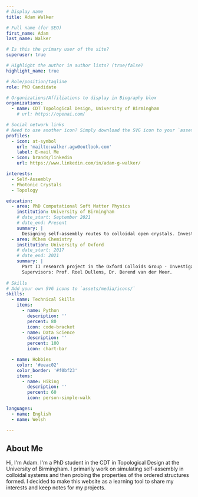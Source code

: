 ```yaml
---
# Display name
title: Adam Walker

# Full name (for SEO)
first_name: Adam
last_name: Walker

# Is this the primary user of the site?
superuser: true

# Highlight the author in author lists? (true/false)
highlight_name: true

# Role/position/tagline
role: PhD Candidate

# Organizations/Affiliations to display in Biography blox
organizations:
  - name: CDT Topological Design, University of Birmingham
    # url: https://openai.com/

# Social network links
# Need to use another icon? Simply download the SVG icon to your `assets/media/icons/` folder.
profiles:
  - icon: at-symbol
    url: 'mailto:walker.agw@outlook.com'
    label: E-mail Me
  - icon: brands/linkedin
    url: https://www.linkedin.com/in/adam-g-walker/

interests:
  - Self-Assembly
  - Photonic Crystals
  - Topology

education:
  - area: PhD Computational Soft Matter Physics
    institution: University of Birmingham
    # date_start: September 2021
    # date_end: Present
    summary: |
      Designing self-assembly routes to colloidal open crystals. Investigating the multifunctional behaviour of these assembled crystals. 
  - area: MChem Chemistry
    institution: University of Oxford
    # date_start: 2017
    # date_end: 2021
    summary: |
      Part II research project in the Oxford Colloids Group - Investigating the free energy of loop-shaped grain boundaries in 2D hard colloidal crystals. 
      Supervisors: Prof. Roel Dullens, Dr. Berend van der Meer. 
  
# Skills
# Add your own SVG icons to `assets/media/icons/`
skills:
  - name: Technical Skills
    items:
      - name: Python
        description: ''
        percent: 80
        icon: code-bracket
      - name: Data Science
        description: ''
        percent: 100
        icon: chart-bar

  - name: Hobbies
    color: '#eeac02'
    color_border: '#f0bf23'
    items:
      - name: Hiking
        description: ''
        percent: 60
        icon: person-simple-walk

languages:
  - name: English
  - name: Welsh

---
```


## About Me

Hi, I'm Adam. I'm a PhD student in the CDT in Topological Design at the University of Birmingham. I primarily work on simulating self-assembly in colloidal systems and then probing the properties of the ordered structures formed. I decided to make this website as a learning tool to share my interests and keep notes for my projects. 

